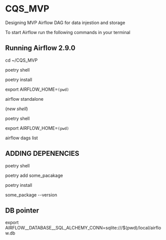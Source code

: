 # CQS_MVP
Designing MVP  Airflow DAG for data injestion and storage

To start Airflow run the following commands in your terminal


## Running Airflow 2.9.0

cd ~/CQS_MVP

poetry shell

poetry install

export AIRFLOW_HOME=`(pwd)`

airflow standalone

(*new shell*)

poetry shell

export AIRFLOW_HOME=`(pwd)`

airflow dags list


## ADDING DEPENENCIES

poetry shell

poetry add some_pacakage

poetry install

some_package --version


## DB pointer
export AIRFLOW__DATABASE__SQL_ALCHEMY_CONN=sqlite:///$(pwd)/local/airflow.db
